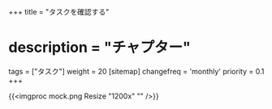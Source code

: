 +++
title = "タスクを確認する"
# description = "チャプター"
tags = ["タスク"]
weight = 20
[sitemap]
  changefreq = 'monthly'
  priority = 0.1
+++


{{<imgproc mock.png Resize "1200x" "" />}}
